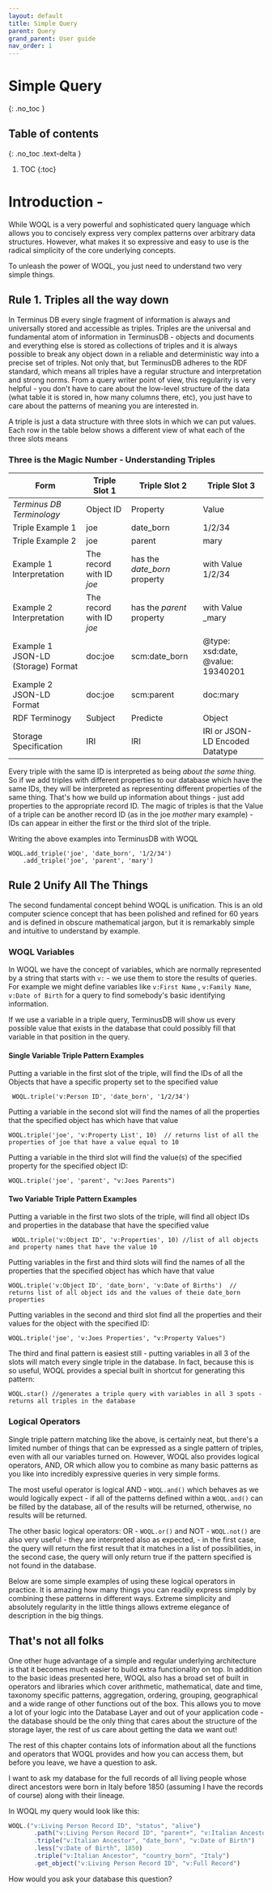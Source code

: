 ```yaml
---
layout: default
title: Simple Query
parent: Query
grand_parent: User guide
nav_order: 1
---
```


# Simple Query
{: .no_toc }

## Table of contents
{: .no_toc .text-delta }

1. TOC
{:toc}

# Introduction - 

While WOQL is a very powerful and sophisticated query language which allows you to concisely express very complex patterns over arbitrary data structures.  However, what makes it so expressive and easy to use is the radical simplicity of the core underlying concepts. 

To unleash the power of WOQL, you just need to understand two very simple things. 

## Rule 1. Triples all the way down

In Terminus DB every single fragment of information is always and universally stored and accessible as triples. Triples are the universal and fundamental atom of information in TerminusDB - objects and documents and everything else is stored as collections of triples and it is always possible to break any object down in a reliable and deterministic way into a precise set of triples. Not only that, but TerminusDB adheres to the RDF standard, which means all triples have a regular structure and interpretation and strong norms. From a query writer point of view, this regularity is very helpful - you don't have to care about the low-level structure of the data (what table it is stored in, how many columns there, etc), you just have to care about the patterns of meaning you are interested in.  

A triple is just a data structure with three slots in which we can put values. Each row in the table below shows a different view of what each of the three slots means 

### Three is the Magic Number - Understanding Triples
| Form  | Triple Slot 1  | Triple Slot 2  |  Triple Slot 3 |
|---|---|---|---|
|*Terminus DB Terminology*  |Object ID   | Property   | Value   |   
|Triple Example 1  | joe  | date_born  | 1/2/34  |  
|Triple Example 2  | joe  | parent  | mary  |  
|Example 1 Interpretation  | The record with ID _joe_  | has the _date_born_ property   | with Value 1/2/34    |
|Example 2 Interpretation  | The record with ID _joe_  | has the _parent_ property   | with Value _mary    |
|Example 1 JSON-LD (Storage) Format  | doc:joe  | scm:date_born  | @type: xsd:date, @value: 19340201  |  
|Example 2 JSON-LD Format  | doc:joe  | scm:parent  | doc:mary  |   
|RDF Terminogy |Subject   |  Predicte | Object  |  
|Storage Specification|IRI   |  IRI | IRI or JSON-LD Encoded Datatype  |  

Every triple with the same ID is interpreted as being _about the same thing_. So if we add triples with different properties to our database which have the same IDs, they will be interpreted as representing different properties of the same thing. That's how we build up information about things - just add properties to the appropriate record ID. The magic of triples is that the Value of a triple can be another record ID (as in the joe _mother_ mary example) - IDs can appear in either the first or the third slot of the triple. 

Writing the above examples into TerminusDB with WOQL
```
WOQL.add_triple('joe', 'date_born', '1/2/34')
    .add_triple('joe', 'parent', 'mary')
```

## Rule 2 Unify All The Things

The second fundamental concept behind WOQL is unification. This is an old computer science concept that has been polished and refined for 60 years and is defined in obscure mathematical jargon, but it is remarkably simple and intuitive to understand by example. 

### WOQL Variables

In WOQL we have the concept of variables, which are normally represented by a string that starts with `v:` - we use them to store the results of queries. For example we might define variables like `v:First Name` , `v:Family Name`, `v:Date of Birth` for a query to find somebody's basic identifying information. 

If we use a variable in a triple query, TerminusDB will show us every possible value that exists in the database that could possibly fill that variable in that position in the query. 

#### Single Variable Triple Pattern Examples
Putting a variable in the first slot of the triple, will find the IDs of all the Objects that have a specific property set to the specified value
``` 
 WOQL.triple('v:Person ID', 'date_born', '1/2/34')
```
Putting a variable in the second slot will find the names of all the properties that the specified object has which have that value
```
WOQL.triple('joe', 'v:Property List', 10)  // returns list of all the properties of joe that have a value equal to 10  
```
Putting a variable in the third slot will find the value(s) of the specified property for the specified object ID:
```
WOQL.triple('joe', 'parent', "v:Joes Parents")   
```

#### Two Variable Triple Pattern Examples
Putting a variable in the first two slots of the triple, will find all object IDs and properties in the database that have the specified value
``` 
 WOQL.triple('v:Object ID', 'v:Properties', 10) //list of all objects and property names that have the value 10
```
Putting variables in the first and third slots will find the names of all the properties that the specified object has which have that value
```
WOQL.triple('v:Object ID', 'date_born', 'v:Date of Births')  // returns list of all object ids and the values of theie date_born properties   
```
Putting variables in the second and third slot find all the properties and their values for the object with the specified ID:
```
WOQL.triple('joe', 'v:Joes Properties', "v:Property Values")   
```
The third and final pattern is easiest still - putting variables in all 3 of the slots will match every single triple in the database. In fact, because this is so useful, WOQL provides a special built in shortcut for generating this pattern: 
```
WOQL.star() //generates a triple query with variables in all 3 spots - returns all triples in the database
```

### Logical Operators

Single triple pattern matching like the above, is certainly neat, but there's a limited number of things that can be expressed as a single pattern of triples, even with all our variables turned on.  However, WOQL also provides logical operators, AND, OR which allow you to combine as many basic patterns as you like into incredibly expressive queries in very simple forms.  

The most useful operator is logical AND - `WOQL.and()` which behaves as we would logically expect - if all of the patterns defined within a `WOQL.and()` can be filled by the database, all of the results will be returned, otherwise, no results will be returned. 

The other basic logical operators: OR - `WOQL.or()` and NOT - `WOQL.not()` are also very useful - they are interpreted also as expected, - in the first case, the query will return the first result that it matches in a list of possibilities, in the second case, the query will only return true if the pattern specified is not found in the database. 

Below are some simple examples of using these logical operators in practice. It is amazing how many things you can readily express simply by combining these patterns in different ways. Extreme simplicity and absolutely regularity in the little things allows extreme elegance of description in the big things.  


## That's not all folks

One other huge advantage of a simple and regular underlying architecture is that it becomes much easier to build extra functionality on top. In addition to the basic ideas presented here, WOQL also has a broad set of built in operators and libraries which cover arithmetic, mathematical, date and time, taxonomy specific patterns, aggregation, ordering, grouping, geographical and a wide range of other functions out of the box.  This allows you to move a lot of your logic into the Database Layer and out of your application code - the database should be the only thing that cares about the structure of the storage layer, the rest of us care about getting the data we want out!

The rest of this chapter contains lots of information about all the functions and operators that WOQL provides and how you can access them, but before you leave, we have a question to ask. 

I want to ask my database for the full records of all living people whose direct ancestors were born in Italy before 1850 (assuming I have the records of course) along with their lineage. 

In WOQL my query would look like this: 

```javascript
WOQL.("v:Living Person Record ID", "status", "alive")
       .path("v:Living Person Record ID", "parent+", "v:Italian Ancestor", "v:Ancestry Line")
       .triple("v:Italian Ancestor", "date_born", "v:Date of Birth")
       .less("v:Date of Birth", 1850)
       .triple("v:Italian Ancestor", "country_born", "Italy")
       .get_object("v:Living Person Record ID", "v:Full Record")
```

How would you ask your database this question? 
  
